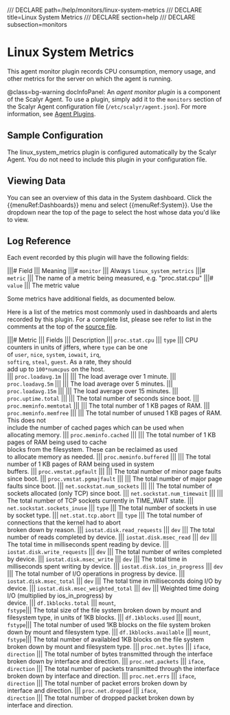 /// DECLARE path=/help/monitors/linux-system-metrics
/// DECLARE title=Linux System Metrics
/// DECLARE section=help
/// DECLARE subsection=monitors

# Linux System Metrics

This agent monitor plugin records CPU consumption, memory usage, and other metrics for the server on which
the agent is running.

@class=bg-warning docInfoPanel: An *agent monitor plugin* is a component of the Scalyr Agent. To use a plugin,
simply add it to the ``monitors`` section of the Scalyr Agent configuration file (``/etc/scalyr/agent.json``).
For more information, see [Agent Plugins](/help/scalyr-agent#plugins).


## Sample Configuration

The linux_system_metrics plugin is configured automatically by the Scalyr Agent. You do not need to include
this plugin in your configuration file.


## Viewing Data

You can see an overview of this data in the System dashboard. Click the {{menuRef:Dashboards}} menu and select
{{menuRef:System}}. Use the dropdown near the top of the page to select the host whose data you'd like to view.


## Log Reference

Each event recorded by this plugin will have the following fields:

|||# Field                    ||| Meaning
|||# ``monitor``              ||| Always ``linux_system_metrics``
|||# ``metric``               ||| The name of a metric being measured, e.g. "proc.stat.cpu"
|||# ``value``                ||| The metric value

Some metrics have additional fields, as documented below.

Here is a list of the metrics most commonly used in dashboards and alerts recorded by this plugin.
For a complete list, please see refer to list in the comments at the top of the
[source file](https://github.com/scalyr/scalyr-agent-2/blob/master/scalyr_agent/builtin_monitors/linux_system_metrics.py).

|||# Metric                             ||| Fields    ||| Description
||| ``proc.stat.cpu``                   ||| ``type``  ||| CPU counters in units of jiffers, where ``type`` can be one \
                                                          of ``user``, ``nice``, ``system``,  ``iowait``, ``irq``, \
                                                          ``softirq``, ``steal``, ``guest``.  As a rate, they should \
                                                           add up to  ``100*numcpus`` on the host.                             
||| ``proc.loadavg.1m``                 |||           ||| The load average over 1 minute.
||| ``proc.loadavg.5m``                 |||           ||| The load average over 5 minutes.
||| ``proc.loadavg.15m``                |||           ||| The load average over 15 minutes.
||| ``proc.uptime.total``               |||           ||| The total number of seconds since boot.
||| ``proc.meminfo.memtotal``           |||           ||| The total number of 1 KB pages of RAM. 
||| ``proc.meminfo.memfree``            |||           ||| The total number of unused 1 KB pages of RAM. This does not \
                                                          include the number of cached pages which can be used when \
                                                          allocating memory.
||| ``proc.meminfo.cached``             |||           ||| The total number of 1 KB pages of RAM being used to cache \
                                                          blocks from the filesystem.  These can be reclaimed as used \
                                                          to allocate memory as needed. 
||| ``proc.meminfo.buffered``           |||           ||| The total number of 1 KB pages of RAM being used in system \
                                                          buffers.
||| ``proc.vmstat.pgfault``             |||           ||| The total number of minor page faults since boot.
||| ``proc.vmstat.pgmajfault``          |||           ||| The total number of major page faults since boot.
||| ``net.sockstat.num_sockets``        |||           ||| The total number of sockets allocated (only TCP) since boot.
|||  ``net.sockstat.num_timewait``      |||           ||| The total number of TCP sockets currently in TIME_WAIT state.
|||  ``net.sockstat.sockets_inuse``     ||| ``type``  ||| The total number of sockets in use by socket type.
||| ``net.stat.tcp.abort``              ||| ``type``  ||| The total number of connections that the kernel had to abort\
                                                          broken down by reason.
||| ``iostat.disk.read_requests``       ||| ``dev``   ||| The total number of reads completed by device.
||| ``iostat.disk.msec_read``           ||| ``dev``   ||| The total time in milliseconds spent reading by device.
||| ``iostat.disk.write_requests``      ||| ``dev``   ||| The total number of writes completed by device.
||| ``iostat.disk.msec_write``          ||| ``dev``   ||| The total time in milliseconds spent writing by device.
||| ``iostat.disk.ios_in_progress``     ||| ``dev``   ||| The total number of I/O operations in progress by device.
||| ``iostat.disk.msec_total``          ||| ``dev``   ||| The total time in milliseconds doing I/O by device.
||| ``iostat.disk.msec_weighted_total`` ||| ``dev``   ||| Weighted time doing I/O (multiplied by ios_in_progress) by \
                                                          device.
||| ``df.1kblocks.total``               ||| ``mount``, \
                                            ``fstype``||| The total size of the file system broken down by mount and \
                                                          filesystem type, in units of 1KB blocks.
||| ``df.1kblocks.used``                ||| ``mount``, \
                                            ``fstype``||| The total number of used 1KB blocks on the file system broken\
                                                          down by mount and filesystem type.
||| ``df.1kblocks.available``           ||| ``mount``, \
                                            ``fstype``||| The total number of availabled 1KB blocks on the file system \
                                                          broken down by mount and filesystem type.
||| ``proc.net.bytes``                  ||| ``iface``, \
                                            ``direction`` ||| The total number of bytes transmitted through the interface \
                                                              broken down by interface and direction.
||| ``proc.net.packets``                ||| ``iface``, \
                                            ``direction`` ||| The total number of packets transmitted through the interface \
                                                              broken down by interface and direction.
||| ``proc.net.errs``                   ||| ``iface``, \
                                            ``direction`` ||| The total number of packet errors broken down by \
                                                              interface and direction.
||| ``proc.net.dropped``                ||| ``iface``, \
                                            ``direction`` ||| The total number of dropped packet broken down by \
                                                              interface and direction.
